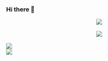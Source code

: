 ### Hi there 👋


<div align="center">
<img src="https://github-readme-stats.vercel.app/api/top-langs/?username=sena-22&layout=compact"><br><br>
<img src="https://github-readme-stats.vercel.app/api?username=sena-22&show_icons=true">
</div> <br>
<div align="center>
<h5> Study
<div>
<div align="center">
<img src="https://img.shields.io/badge/Javascript-F7DF1E?style=flat-square&logo=JavaScript&logoColor=white"> <br>
  <img src = "https://img.shields.io/badge/tomato-tomato-red">
</div>




<!--
**sena-22/sena-22** is a ✨ _special_ ✨ repository because its `README.md` (this file) appears on your GitHub profile.




Here are some ideas to get you started:

- 🔭 I’m currently working on ...
- 🌱 I’m currently learning ...
- 👯 I’m looking to collaborate on ...
- 🤔 I’m looking for help with ...
- 💬 Ask me about ...
- 📫 How to reach me: ...
- 😄 Pronouns: ...
- ⚡ Fun fact: ...
-->

